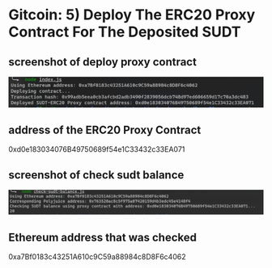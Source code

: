 # Gitcoin: 5) Deploy The ERC20 Proxy Contract For The Deposited SUDT
## screenshot of deploy proxy contract
![deploy-proxy-contract](./deploy-proxy-contract.png)
## address of the ERC20 Proxy Contract
0xd0e183034076B49750689f54e1C33432c33EA071
## screenshot of check sudt balance
![check-sudt-balance](./check-sudt-balance.png)
## Ethereum address that was checked
0xa7Bf0183c43251A610c9C59a88984c8D8F6c4062
